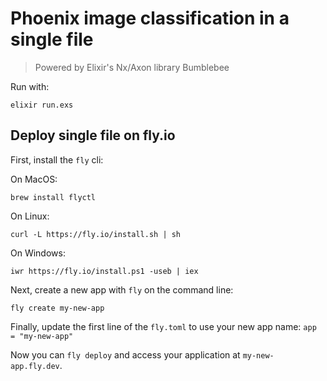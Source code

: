 # Phoenix image classification in a single file

> Powered by Elixir's Nx/Axon library Bumblebee

Run with:

```console
elixir run.exs
```

## Deploy single file on fly.io

First, install the `fly` cli:

On MacOS:

```shell
brew install flyctl
```

On Linux:

```shell
curl -L https://fly.io/install.sh | sh
```

On Windows:

```shell
iwr https://fly.io/install.ps1 -useb | iex
```

Next, create a new app with `fly` on the command line:


```shell
fly create my-new-app
```

Finally, update the first line of the `fly.toml` to use your new app name: `app = "my-new-app"`

Now you can `fly deploy` and access your application at `my-new-app.fly.dev`.